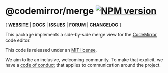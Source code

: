 # @codemirror/merge [![NPM version](https://img.shields.io/npm/v/@codemirror/merge.svg)](https://www.npmjs.org/package/@codemirror/merge)

[ [**WEBSITE**](https://codemirror.net/) | [**DOCS**](https://codemirror.net/docs/ref/#merge) | [**ISSUES**](https://github.com/codemirror/dev/issues) | [**FORUM**](https://discuss.codemirror.net/c/v6/) | [**CHANGELOG**](https://github.com/codemirror/merge/blob/main/CHANGELOG.md) ]

This package implements a side-by-side merge view for the
[CodeMirror](https://codemirror.net/) code editor.

This code is released under an
[MIT license](https://github.com/codemirror/commands/tree/main/LICENSE).

We aim to be an inclusive, welcoming community. To make that explicit,
we have a [code of
conduct](http://contributor-covenant.org/version/1/1/0/) that applies
to communication around the project.

